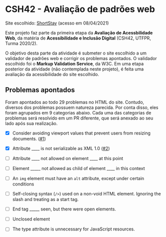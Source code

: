# CSH42 - Avaliação de padrões web

Site escolhido: [ShortStay](https://shortstaycuritiba.com.br/) (acesso em 08/04/2021)

Este projeto faz parte da primeira etapa da **Avaliação de Acessbilidade Web**, da matéria de **Acessibilidade e Inclusão Digital** (CSH42, UTFPR, Turma 2020/2).

O objetivo desta parte da atividade é submeter o site escolhido a um validador de padrões web e corrigir os problemas apontados. O validador escolhido foi o **Markup Validation Service**, da W3C. Em uma etapa posterior da atividade (não contemplada neste projeto), é feita uma avaliação da acessibilidade do site escolhido.

## Problemas apontados

Foram apontados ao todo 29 problemas no HTML do site. Contudo, diversos dos problemas possuem natureza parecida. Por conta disso, eles foram agrupados em 9 categorias abaixo. Cada uma das categorias de problemas será resolvido em um PR diferente, que será anexado ao seu lado após sua realização.

- [x] Consider avoiding viewport values that prevent users from resizing documents. ([#1](https://github.com/eduardo-otte/acessibilidade-padroes-web/pull/1))

- [X] Attribute ____ is not serializable as XML 1.0 ([#2](https://github.com/eduardo-otte/acessibilidade-padroes-web/pull/2))

- [ ] Attribute ____ not allowed on element ____ at this point

- [ ] Element _____ not allowed as child of element ____ in this context

- [ ] An `img` element must have an `alt` attribute, except under certain conditions

- [ ] Self-closing syntax (`/>`) used on a non-void HTML element. Ignoring the slash and treating as a start tag.

- [ ] End tag _____ seen, but there were open elements.

- [ ] Unclosed element

- [ ] The type attribute is unnecessary for JavaScript resources.
